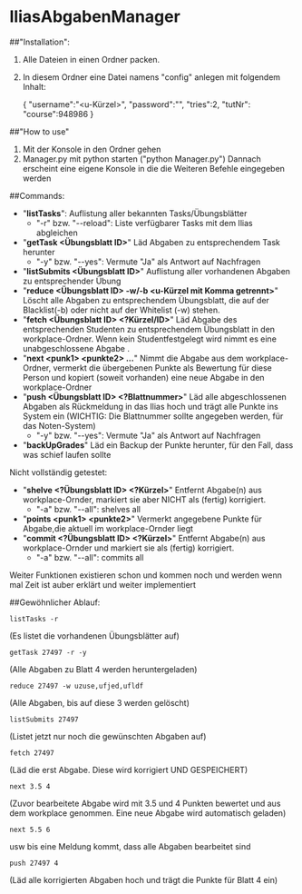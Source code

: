 # IliasAbgabenManager

##"Installation":
1. Alle Dateien in einen Ordner packen.
2. In diesem Ordner eine Datei namens "config" anlegen mit folgendem Inhalt:


    {
        "username":"<u-Kürzel>",
        "password":"<password>",
        "tries":2,
        "tutNr":<tut-nr>
        "course":948986
    }

##"How to use"
1. Mit der Konsole in den Ordner gehen
2. Manager.py mit python starten ("python Manager.py")
Dannach erscheint eine eigene Konsole in die die Weiteren Befehle eingegeben werden

##Commands:

- "**listTasks**": Auflistung aller bekannten Tasks/Übungsblätter
  - "-r" bzw. "--reload": Liste verfügbarer Tasks mit dem Ilias abgleichen
- "**getTask \<Übungsblatt ID\>**" Läd Abgaben zu entsprechendem Task herunter
  - "-y" bzw. "--yes": Vermute "Ja" als Antwort auf Nachfragen
- "**listSubmits \<Übungsblatt ID\>**" Auflistung aller vorhandenen Abgaben zu entsprechender Übung
- "**reduce \<Übungsblatt ID\> -w/-b \<u-Kürzel mit Komma getrennt\>**" Löscht alle Abgaben zu entsprechendem Übungsblatt, die auf der Blacklist(-b) oder nicht auf der Whitelist (-w) stehen.
- "**fetch \<Übungsblatt ID\> \<?Kürzel/ID\>**" Läd Abgabe des entsprechenden Studenten zu entsprechendem Übungsblatt in den workplace-Ordner. Wenn kein Studentfestgelegt wird nimmt es eine unabgeschlossene Abgabe .
- "**next \<punk1\> \<punkte2\> ...**" Nimmt die Abgabe aus dem workplace-Ordner, vermerkt die übergebenen Punkte als Bewertung für diese Person und kopiert (soweit vorhanden) eine neue Abgabe in den workplace-Ordner
- "**push \<Übungsblatt ID\> \<?Blattnummer\>**" Läd alle abgeschlossenen Abgaben als Rückmeldung in das Ilias hoch und trägt alle Punkte ins System ein (WICHTIG: Die Blattnummer sollte angegeben werden, für das Noten-System)
  - "-y" bzw. "--yes": Vermute "Ja" als Antwort auf Nachfragen
- "**backUpGrades**" Läd ein Backup der Punkte herunter, für den Fall, dass was schief laufen sollte

Nicht vollständig getestet:
- "**shelve \<?Übungsblatt ID\> \<?Kürzel\>**" Entfernt Abgabe(n) aus workplace-Ornder, markiert sie aber NICHT als (fertig) korrigiert.
  - "-a" bzw. "--all": shelves all
- "**points \<punk1\> \<punkte2\>**" Vermerkt angegebene Punkte für Abgabe,die aktuell im workplace-Ornder liegt
- "**commit \<?Übungsblatt ID\> \<?Kürzel\>**" Entfernt Abgabe(n) aus workplace-Ornder und markiert sie  als (fertig) korrigiert.
  - "-a" bzw. "--all": commits all


Weiter Funktionen existieren schon und kommen noch und werden wenn mal Zeit ist auber erklärt und weiter implementiert

##Gewöhnlicher Ablauf:


    listTasks -r 


(Es listet die vorhandenen Übungsblätter auf)

    getTask 27497 -r -y

(Alle Abgaben zu Blatt 4 werden heruntergeladen)

    reduce 27497 -w uzuse,ufjed,ufldf 

(Alle Abgaben, bis auf diese 3 werden gelöscht)

    listSubmits 27497 

(Listet jetzt nur noch die gewünschten Abgaben auf)

    fetch 27497 

(Läd die erst Abgabe. Diese wird korrigiert UND GESPEICHERT)

    next 3.5 4 

(Zuvor bearbeitete Abgabe wird mit 3.5 und 4 Punkten bewertet und aus dem workplace genommen. Eine neue Abgabe wird automatisch geladen)

    next 5.5 6 

usw bis eine Meldung kommt, dass alle Abgaben bearbeitet sind

    push 27497 4 

(Läd alle korrigierten Abgaben hoch und trägt die Punkte für Blatt 4 ein)
